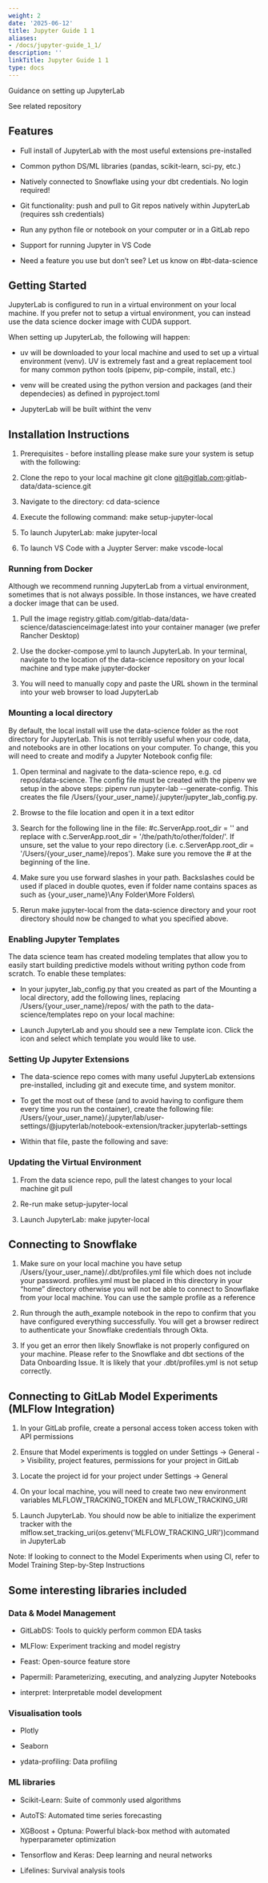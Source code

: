 ```yaml
---
weight: 2
date: '2025-06-12'
title: Jupyter Guide 1 1
aliases:
- /docs/jupyter-guide_1_1/
description: ''
linkTitle: Jupyter Guide 1 1
type: docs
---
```


Guidance on setting up JupyterLab

See related repository

## Features

- Full install of JupyterLab with the most useful extensions pre-installed

- Common python DS/ML libraries (pandas, scikit-learn, sci-py, etc.)

- Natively connected to Snowflake using your dbt credentials. No login required!

- Git functionality: push and pull to Git repos natively within JupyterLab (requires ssh credentials)

- Run any python file or notebook on your computer or in a GitLab repo

- Support for running Jupyter in VS Code

- Need a feature you use but don’t see? Let us know on #bt-data-science

## Getting Started

JupyterLab is configured to run in a virtual environment on your local machine. If you prefer not to setup a virtual environment, you can instead use the data science docker image with CUDA support.

When setting up JupyterLab, the following will happen:

- uv will be downloaded to your local machine and used to set up a virtual environment (venv). UV is extremely fast and a great replacement tool for many common python tools (pipenv, pip-compile, install, etc.)

- venv will be created using the python version and packages (and their dependecies) as defined in pyproject.toml

- JupyterLab will be built withint the venv

## Installation Instructions

1. Prerequisites - before installing please make sure your system is setup with the following: 

1. Clone the repo to your local machine git clone git@gitlab.com:gitlab-data/data-science.git

1. Navigate to the directory: cd data-science

1. Execute the following command: make setup-jupyter-local

1. To launch JupyterLab: make jupyter-local

1. To launch VS Code with a Juypter Server: make vscode-local

### Running from Docker

Although we recommend running JupyterLab from a virtual environment, sometimes that is not always possible. In those instances, we have created a docker image that can be used.

1. Pull the image registry.gitlab.com/gitlab-data/data-science/datascienceimage:latest into your container manager (we prefer Rancher Desktop)

1. Use the docker-compose.yml to launch JupyterLab. In your terminal, navigate to the location of the data-science repository on your local machine and type make jupyter-docker

1. You will need to manually copy and paste the URL shown in the terminal into your web browser to load JupyterLab

### Mounting a local directory

By default, the local install will use the data-science folder as the root directory for JupyterLab. This is not terribly useful when your code, data, and notebooks are in other locations on your computer. To change, this you will need to create and modify a Jupyter Notebook config file:

1. Open terminal and nagivate to the data-science repo, e.g. cd repos/data-science. The config file must be created with the pipenv we setup in the above steps: pipenv run jupyter-lab --generate-config. This creates the file /Users/{your_user_name}/.jupyter/jupyter_lab_config.py.

1. Browse to the file location and open it in a text editor

1. Search for the following line in the file: #c.ServerApp.root_dir = '' and replace with c.ServerApp.root_dir = '/the/path/to/other/folder/'. If unsure, set the value to your repo directory (i.e. c.ServerApp.root_dir = '/Users/{your_user_name}/repos'). Make sure you remove the # at the beginning of the line.

1. Make sure you use forward slashes in your path. Backslashes could be used if placed in double quotes, even if folder name contains spaces as such as \{your_user_name}\Any Folder\More Folders\

1. Rerun make jupyter-local from the data-science directory and your root directory should now be changed to what you specified above.

### Enabling Jupyter Templates

The data science team has created modeling templates that allow you to easily start building predictive models without writing python code from scratch. To enable these templates:

- In your jupyter_lab_config.py that you created as part of the Mounting a local directory, add the following lines, replacing /Users/{your_user_name}/repos/ with the path to the data-science/templates repo on your local machine:

<!-- Unsupported block type: code -->

- Launch JupyterLab and you should see a new Template icon. Click the icon and select which template you would like to use.

### Setting Up Jupyter Extensions

- The data-science repo comes with many useful JupyterLab extensions pre-installed, including git and execute time, and system monitor.

- To get the most out of these (and to avoid having to configure them every time you run the container), create the following file: /Users/{your_user_name}/.jupyter/lab/user-settings/@jupyterlab/notebook-extension/tracker.jupyterlab-settings

- Within that file, paste the following and save:

<!-- Unsupported block type: code -->

### Updating the Virtual Environment

1. From the data science repo, pull the latest changes to your local machine git pull

1. Re-run make setup-jupyter-local

1. Launch JupyterLab: make jupyter-local

## Connecting to Snowflake

1. Make sure on your local machine you have setup /Users/{your_user_name}/.dbt/profiles.yml file which does not include your password. profiles.yml must be placed in this directory in your “home” directory otherwise you will not be able to connect to Snowflake from your local machine. You can use the sample profile as a reference

1. Run through the auth_example notebook in the repo to confirm that you have configured everything successfully. You will get a browser redirect to authenticate your Snowflake credentials through Okta.

1. If you get an error then likely Snowflake is not properly configured on your machine. Please refer to the Snowflake and dbt sections of the Data Onboarding Issue. It is likely that your .dbt/profiles.yml is not setup correctly.

## Connecting to GitLab Model Experiments (MLFlow Integration)

1. In your GitLab profile, create a personal access token access token with API permissions

1. Ensure that Model experiments is toggled on under Settings -> General -> Visibility, project features, permissions for your project in GitLab

1. Locate the project id for your project under Settings -> General

1. On your local machine, you will need to create two new environment variables MLFLOW_TRACKING_TOKEN and MLFLOW_TRACKING_URI 

1. Launch JupyterLab. You should now be able to initialize the experiment tracker with the mlflow.set_tracking_uri(os.getenv('MLFLOW_TRACKING_URI'))command in JupyterLab

Note: If looking to connect to the Model Experiments when using CI, refer to Model Training Step-by-Step Instructions

## Some interesting libraries included

### Data & Model Management

- GitLabDS: Tools to quickly perform common EDA tasks

- MLFlow: Experiment tracking and model registry

- Feast: Open-source feature store

- Papermill: Parameterizing, executing, and analyzing Jupyter Notebooks

- interpret: Interpretable model development

### Visualisation tools

- Plotly

- Seaborn

- ydata-profiling: Data profiling

### ML libraries

- Scikit-Learn: Suite of commonly used algorithms

- AutoTS: Automated time series forecasting

- XGBoost + Optuna: Powerful black-box method with automated hyperparameter optimization

- Tensorflow and Keras: Deep learning and neural networks

- Lifelines: Survival analysis tools
